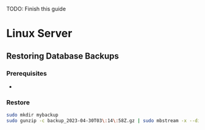 TODO: Finish this guide

# Linux Server

## Restoring Database Backups

### Prerequisites

- 

### Restore

```sh
sudo mkdir mybackup
sudo gunzip -c backup_2023-04-30T03\:14\:58Z.gz | sudo mbstream -x --directory=./mybackup
```
